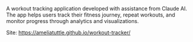 A workout tracking application developed with assistance from Claude AI. The app helps users track their fitness journey, repeat workouts, and monitor progress through  analytics and visualizations.

Site: https://ameliatuttle.github.io/workout-tracker/
